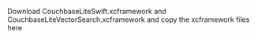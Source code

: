 Download CouchbaseLiteSwift.xcframework and CouchbaseLiteVectorSearch.xcframework and copy the xcframework files here

